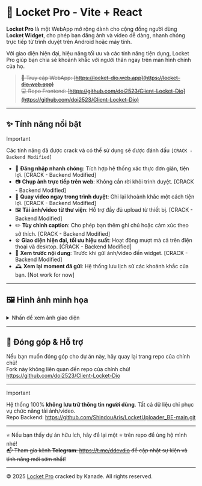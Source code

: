 # 📸 Locket Pro - Vite + React

**Locket Pro** là một WebApp mở rộng dành cho cộng đồng người dùng **Locket Widget**, cho phép bạn đăng ảnh và video dễ dàng, nhanh chóng trực tiếp từ trình duyệt trên Android hoặc máy tính.

Với giao diện hiện đại, hiệu năng tối ưu và các tính năng tiện dụng, Locket Pro giúp bạn chia sẻ khoảnh khắc với người thân ngay trên màn hình chính của họ.

> <del>🔗 Truy cập WebApp: [https://locket-dio.web.app](https://locket-dio.web.app)  
> 💻 Repo Frontend: [https://github.com/doi2523/Client-Locket-Dio](https://github.com/doi2523/Client-Locket-Dio)</del>

---

## ✨ Tính năng nổi bật 

> [!IMPORTANT]
> Các tính năng đã được crack và có thể sử dụng sẽ được đánh dấu `[CRACK - Backend Modified]`

- 🔐 **Đăng nhập nhanh chóng**: Tích hợp hệ thống xác thực đơn giản, tiện lợi. [CRACK - Backend Modified]
- 📷 **Chụp ảnh trực tiếp trên web**: Không cần rời khỏi trình duyệt. [CRACK - Backend Modified]
- 🎥 **Quay video ngay trong trình duyệt**: Ghi lại khoảnh khắc một cách tiện lợi. [CRACK - Backend Modified]
- 🖼️ **Tải ảnh/video từ thư viện**: Hỗ trợ đầy đủ upload từ thiết bị. [CRACK - Backend Modified]
- ✏️ **Tùy chỉnh caption**: Cho phép bạn thêm ghi chú hoặc cảm xúc theo sở thích. [CRACK - Backend Modified]
- ⚙️ **Giao diện hiện đại, tối ưu hiệu suất**: Hoạt động mượt mà cả trên điện thoại và desktop. [CRACK - Backend Modified]
- 👀 **Xem trước nội dung**: Trước khi gửi ảnh/video đến widget. [CRACK - Backend Modified]
- 🕰️ **Xem lại moment đã gửi**: Hệ thống lưu lịch sử các khoảnh khắc của bạn. [Not work for now]

---

## 🖼️ Hình ảnh minh họa

<details>
  <summary>Nhấn để xem ảnh giao diện</summary>

  <img src="./public/images/preview_1.jpg" width="300px" alt="Screenshot 1">
  <img src="./public/images/preview_2.jpg" width="300px" alt="Screenshot 1">
  <img src="./public/images/preview_pc.png"  alt="Screenshot pc">
  
</details>

---

## 🤝 Đóng góp & Hỗ trợ

Nếu bạn muốn đóng góp cho dự án này, hãy quay lại trang repo của chính chủ!<br>
Fork này không liên quan đến repo của chính chủ! <br>
https://github.com/doi2523/Client-Locket-Dio

---

> [!IMPORTANT]
> Hệ thống 100% **không lưu trữ thông tin người dùng**. Tất cả dữ liệu chỉ phục vụ chức năng tải ảnh/video. <br/>
> Repo Backend: https://github.com/ShindouAris/LocketUploader_BE-main.git


---

⭐ Nếu bạn thấy dự án hữu ích, hãy để lại một ⭐ trên repo để ủng hộ mình nhé!  
<del>📬 Tham gia kênh **Telegram**: https://t.me/ddevdio để cập nhật sự kiện và tính năng mới sớm nhất!</del>

---

© 2025 [Locket Pro]() cracked by Kanade. All rights reserved.  

